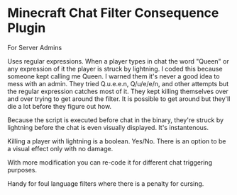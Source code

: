 # Minecraft Chat Filter Consequence Plugin
For Server Admins

Uses regular expressions. When a player types in chat the word "Queen" or any expression of it the player is struck by lightning. I coded this because someone kept calling me Queen. I warned them it's never a good idea to mess with an admin. They tried Q.u.e.e.n, Q/u/e/e/n, and other attempts but the regular expression catches most of it. They kept killing themselves over and over trying to get around the filter. It is possible to get around but they'll die a lot before they figure out how.

Because the script is executed before chat in the binary, they're struck by lightning before the chat is even visually displayed. It's instantenous.

Killing a player with lightning is a boolean. Yes/No. There is an option to be a visual effect only with no damage.

With more modification you can re-code it for different chat triggering purposes.

Handy for foul language filters where there is a penalty for cursing.
